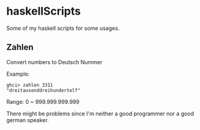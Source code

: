 # haskellScripts
Some of my haskell scripts for some usages.

## Zahlen
Convert numbers to Deutsch Nummer

Example:

```
ghci> zahlen 3311
"dreitausenddreihundertelf"
```

Range: 0 ~ 999.999.999.999

There might be problems since I'm neither a good programmer nor a good german speaker.